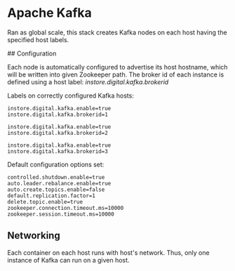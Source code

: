 # Apache Kafka

Ran as global scale, this stack creates Kafka nodes on each host having the specified host labels.

## Configuration

Each node is automatically configured to advertise its host hostname, which will be written into given Zookeeper path.
The broker id of each instance is defined using a host label: _instore.digital.kafka.brokerid_

Labels on correctly configured Kafka hosts:
```
instore.digital.kafka.enable=true
instore.digital.kafka.brokerid=1
```
```
instore.digital.kafka.enable=true
instore.digital.kafka.brokerid=2
```
```
instore.digital.kafka.enable=true
instore.digital.kafka.brokerid=3
```

Default configuration options set:
```
controlled.shutdown.enable=true
auto.leader.rebalance.enable=true
auto.create.topics.enable=false
default.replication.factor=1
delete.topic.enable=true
zookeeper.connection.timeout.ms=10000
zookeeper.session.timeout.ms=10000
```

## Networking

Each container on each host runs with host's network. Thus, only one instance of Kafka can run on a given host.